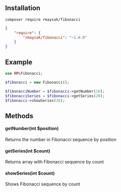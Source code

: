 ## Installation
```
composer require rmaysak/fibonacci
```
```json
{
    "require": {
        "rmaysak/fibonacci": "~1.0.0"
    }
}
```

## Example
```php
use RM\Fibonacci;

$fibonacci = new Fibonacci();

$fibonacciNumber = $fibonacci->getNumber(10);
$fibonacciSeries = $fibonacci->getSeries(20);
$fibonacci->showSeries(20);
```

## Methods
#### getNumber(int $position)
Returns the number in Fibonacci sequence by position

#### getSeries(int $count)
Returns array with Fibonacci sequence by count

#### showSeries(int $count)
Shows Fibonacci sequence by count
